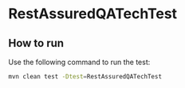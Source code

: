 # RestAssuredQATechTest

## How to run
Use the following command to run the test:

```bash
mvn clean test -Dtest=RestAssuredQATechTest
```